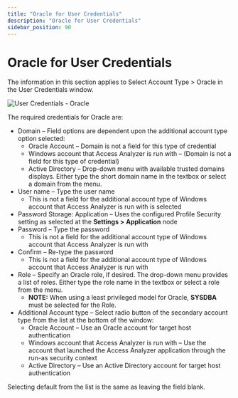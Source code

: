 ```yaml
---
title: "Oracle for User Credentials"
description: "Oracle for User Credentials"
sidebar_position: 90
---
```


# Oracle for User Credentials

The information in this section applies to Select Account Type > Oracle in the User Credentials
window.

![User Credentials - Oracle](/img/product_docs/accessanalyzer/12.0/admin/settings/connection/profile/oracle.webp)

The required credentials for Oracle are:

- Domain – Field options are dependent upon the additional account type option selected:
    - Oracle Account – Domain is not a field for this type of credential
    - Windows account that Access Analyzer is run with – (Domain is not a field for this type of
      credential)
    - Active Directory – Drop-down menu with available trusted domains displays. Either type the
      short domain name in the textbox or select a domain from the menu.
- User name – Type the user name
    - This is not a field for the additional account type of Windows account that Access Analyzer is
      run with is selected
- Password Storage: Application – Uses the configured Profile Security setting as selected at the
  **Settings >** **Application** node
- Password – Type the password
    - This is not a field for the additional account type of Windows account that Access Analyzer is
      run with
- Confirm – Re-type the password
    - This is not a field for the additional account type of Windows account that Access Analyzer is
      run with
- Role – Specify an Oracle role, if desired. The drop-down menu provides a list of roles. Either
  type the role name in the textbox or select a role from the menu.
    - **NOTE:** When using a least privileged model for Oracle, **SYSDBA** must be selected for the
      Role.
- Additional Account type – Select radio button of the secondary account type from the list at the
  bottom of the window:
    - Oracle Account – Use an Oracle account for target host authentication
    - Windows account that Access Analyzer is run with – Use the account that launched the Access
      Analyzer application through the run-as security context
    - Active Directory – Use an Active Directory account for target host authentication

Selecting default from the list is the same as leaving the field blank.
